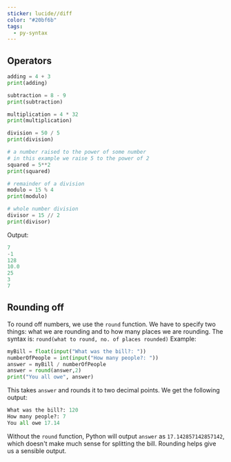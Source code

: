 ```yaml
---
sticker: lucide//diff
color: "#20bf6b"
tags:
  - py-syntax
---
```

## Operators
~~~python
adding = 4 + 3
print(adding)

subtraction = 8 - 9
print(subtraction)

multiplication = 4 * 32
print(multiplication)

division = 50 / 5
print(division)

# a number raised to the power of some number
# in this example we raise 5 to the power of 2
squared = 5**2
print(squared)

# remainder of a division
modulo = 15 % 4
print(modulo)

# whole number division
divisor = 15 // 2
print(divisor)
~~~

Output:
~~~python
7
-1
128
10.0
25
3
7
~~~


## Rounding off
To round off numbers, we use the `round` function. We have to specify two things: what we are rounding and to how many places we are rounding. The syntax is:
`round(what to round, no. of places rounded)`
Example:
~~~python
myBill = float(input("What was the bill?: "))
numberOfPeople = int(input("How many people?: "))
answer = myBill / numberOfPeople
answer = round(answer,2)
print("You all owe", answer)
~~~
This takes `answer` and rounds it to two decimal points. We get the following output:
~~~python
What was the bill?: 120
How many people?: 7
You all owe 17.14
~~~

Without the `round` function, Python will output `answer` as `17.142857142857142`, which doesn't make much sense for splitting the bill. Rounding helps give us a sensible output.
